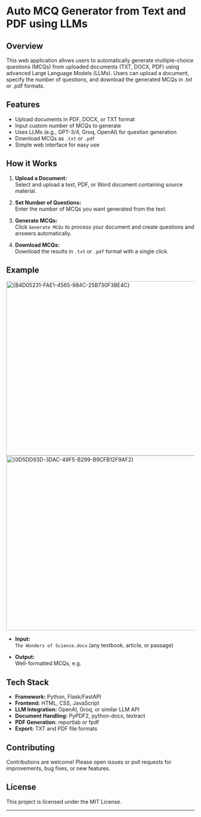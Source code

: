 # Auto MCQ Generator from Text and PDF using LLMs

## Overview

This web application allows users to automatically generate multiple-choice questions (MCQs) from uploaded documents (TXT, DOCX, PDF) using advanced Large Language Models (LLMs). Users can upload a document, specify the number of questions, and download the generated MCQs in .txt or .pdf formats.

## Features

- Upload documents in PDF, DOCX, or TXT format
- Input custom number of MCQs to generate
- Uses LLMs (e.g., GPT-3/4, Groq, OpenAI) for question generation
- Download MCQs as `.txt` or `.pdf`
- Simple web interface for easy use

## How it Works

1. **Upload a Document:**  
   Select and upload a text, PDF, or Word document containing source material.

2. **Set Number of Questions:**  
   Enter the number of MCQs you want generated from the text.

3. **Generate MCQs:**  
   Click `Generate MCQs` to process your document and create questions and answers automatically.

4. **Download MCQs:**  
   Download the results in `.txt` or `.pdf` format with a single click.

## Example

<img width="902" height="465" alt="{B4D05231-FAE1-4565-984C-25B730F3BE4C}" src="https://github.com/user-attachments/assets/3a945aad-3ff7-4ea6-acfd-b39d20f82358" />
<img width="888" height="466" alt="{0D5DD93D-3DAC-49F5-B299-B9CFB12F9AF2}" src="https://github.com/user-attachments/assets/ddd97541-a54c-4ab3-bb30-759209883375" />


- **Input:**  
  `The Wonders of Science.docx` (any textbook, article, or passage)

- **Output:**  
  Well-formatted MCQs, e.g.  


## Tech Stack

- **Framework:** Python, Flask/FastAPI  
- **Frontend:** HTML, CSS, JavaScript  
- **LLM Integration:** OpenAI, Groq, or similar LLM API  
- **Document Handling:** PyPDF2, python-docx, textract  
- **PDF Generation:** reportlab or fpdf  
- **Export:** TXT and PDF file formats

## Contributing

Contributions are welcome! Please open issues or pull requests for improvements, bug fixes, or new features.

## License

This project is licensed under the MIT License.

---
